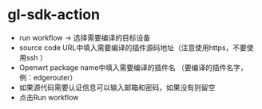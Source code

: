 # gl-sdk-action

* run workflow -> 选择需要编译的目标设备
* source code URL中填入需要编译的插件源码地址（注意使用https，不要使用ssh ）
* Openwrt package name中填入需要编译的插件名 （要编译的插件名字，例：edgerouter）
* 如果源代码需要认证信息可以输入邮箱和密码，如果没有则留空
* 点击Run workflow
